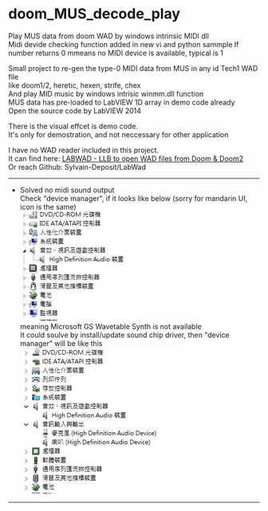 # doom_MUS_decode_play
Play MUS data from doom WAD by windows intrinsic MIDI dll  
Midi devide checking function added in new vi and python sammple 
If number returns 0 mmeans no MIDI device is available, typical is 1

Small project to re-gen the type-0 MIDI data from MUS in any id Tech1 WAD file  
like doom1/2, heretic, hexen, strife, chex  
And play MID music by windows intrisic winmm.dll function  
MUS data has pre-loaded to LabVIEW 1D array in demo code already  
Open the source code by LabVIEW 2014  

There is the visual effcet is demo code.  
It's only for demostration, and not neccessary for other application  

I have no WAD reader included in this project.  
It can find here: [LABWAD - LLB to open WAD files from Doom & Doom2](https://forums.ni.com/t5/Example-Code/LABWAD-LLB-to-open-WAD-files-from-Doom-amp-Doom2/ta-p/3994533)  
Or reach Github: Sylvain-Deposit/LabWad  

***  
* Solved no midi sound output  
Check "device manager", if it looks like below (sorry for mandarin UI, icon is the same)  
![image](https://github.com/KurtDing/LabMUSplayer/blob/main/no_midi_solve/unavalible.JPG)  
meaning Microsoft GS Wavetable Synth is not available  
It could soulve by install/update sound chip driver, then "device manager" will be like this  
![image](https://github.com/KurtDing/LabMUSplayer/blob/main/no_midi_solve/avalible.JPG)  
***  

